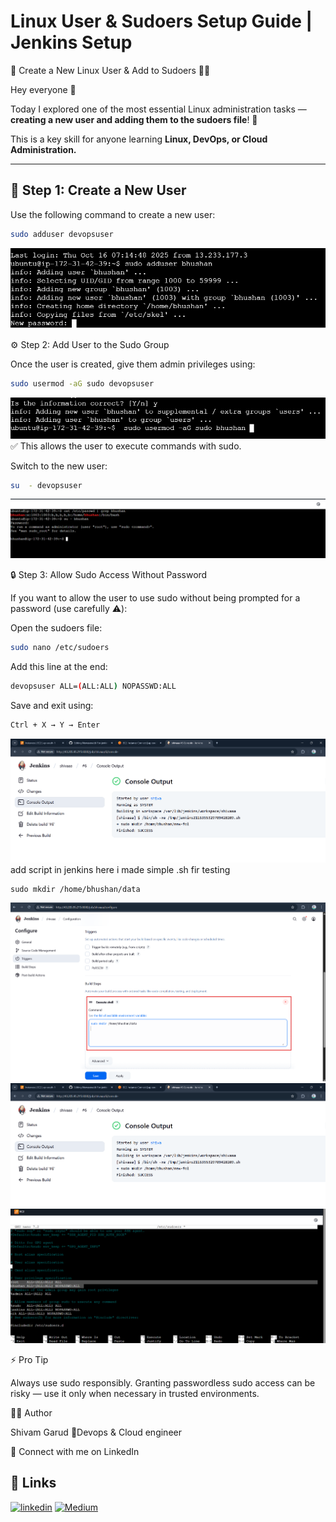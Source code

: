 # Linux User & Sudoers Setup Guide | Jenkins Setup



🔐 Create a New Linux User & Add to Sudoers 🧑‍💻

Hey everyone 👋  

Today I explored one of the most essential Linux administration tasks —  
**creating a new user and adding them to the sudoers file**! 🚀  

This is a key skill for anyone learning **Linux, DevOps, or Cloud Administration.**  

---

## 🧩 Step 1: Create a New User

Use the following command to create a new user:

```bash
sudo adduser devopsuser

```
![user](/jen-user/u1.png)

⚙️ Step 2: Add User to the Sudo Group

Once the user is created, give them admin privileges using:

```bash
sudo usermod -aG sudo devopsuser

```
![user](/jen-user/u2.png)
✅ This allows the user to execute commands with sudo.



Switch to the new user:

```bash
su  - devopsuser

``` 
![user](/jen-user/u3.png)


🔒 Step 3: Allow Sudo Access Without Password

If you want to allow the user to use sudo without being prompted for a password (use carefully ⚠️):

Open the sudoers file:

```bash
sudo nano /etc/sudoers

```
 Add this line at the end:
 
```bash
devopsuser ALL=(ALL:ALL) NOPASSWD:ALL
```
Save and exit using:
```bash
Ctrl + X → Y → Enter
```
![user](/jen-user/j5.png)
add script in jenkins here i made simple .sh fir testing
```
sudo mkdir /home/bhushan/data
```
![user](/jen-user/j6.png)
![user](/jen-user/j5.png)
![user](/jen-user/6.png)


⚡ Pro Tip

Always use sudo responsibly.
Granting passwordless sudo access can be risky — use it only when necessary in trusted environments.


👨‍💻 Author

Shivam Garud
📍Devops & Cloud engineer

🔗 Connect with me on LinkedIn

## 🔗 Links

[![linkedin](https://img.shields.io/badge/linkedin-0A66C2?style=for-the-badge&logo=linkedin&logoColor=white)](https://www.linkedin.com/in/shivam-garud-371b5a307/)
[![Medium](https://img.shields.io/badge/my_portfolio-000?style=for-the-badge&logo=ko-fi&logoColor=white)](https://medium.com/@shivam.garud2011/)

